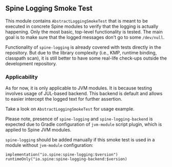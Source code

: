 ## Spine Logging Smoke Test

This module contains `AbstractLoggingSmokeTest` that is meant to be executed in concrete
Spine modules to verify that the logging is actually happening. Only the most basic,
top-level functionality is tested. The main goal is to make sure that the logged messages
don't go to some `/dev/null`.

Functionality of `spine-logging` is already covered with tests directly in the repository.
But due to the library complexity (i.e., KMP, runtime binding, classpath scan), it is still
better to have some real-life check-ups outside the development repository.

### Applicability

As for now, it is only applicable to JVM modules. It is because testing involves usage 
of JUL-based backend. This backend is default and allows to easier intercept the logged
text for further assertion.

Take a look on `AbstractLoggingSmokeTest` for usage example.

Please note, presence of `spine-logging` and `spine-logging-backend` is expected due to 
Gradle configuration of `jvm-module` script plugin, which is applied to Spine JVM modules.

`spine-logging` should be added manually if this smoke test is used in a module without
`jvm-module` configuration:

```
implementation("io.spine:spine-logging:$version")
runtimeOnly("io.spine:spine-logging-backend:$version)
```
